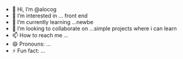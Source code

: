 - 👋 Hi, I’m @alocog
- 👀 I’m interested in ... front end
- 🌱 I’m currently learning ...newbe
- 💞️ I’m looking to collaborate on ...simple projects where i can learn
- 📫 How to reach me ...
- 😄 Pronouns: ...
- ⚡ Fun fact: ...

<!---
alocog/alocog is a ✨ special ✨ repository because its `README.md` (this file) appears on your GitHub profile.
You can click the Preview link to take a look at your changes.
--->
